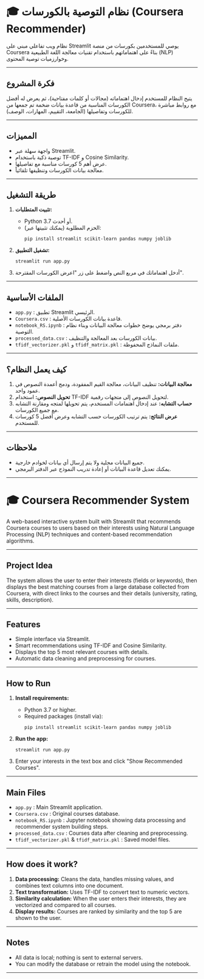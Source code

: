 # 🎓 نظام التوصية بالكورسات (Coursera Recommender)

نظام ويب تفاعلي مبني على Streamlit يوصي للمستخدمين بكورسات من منصة Coursera بناءً على اهتماماتهم باستخدام تقنيات معالجة اللغة الطبيعية (NLP) وخوارزميات توصية المحتوى.

---

## فكرة المشروع
يتيح النظام للمستخدم إدخال اهتماماته (مجالات أو كلمات مفتاحية)، ثم يعرض له أفضل الكورسات المناسبة من قاعدة بيانات ضخمة تم جمعها من Coursera، مع روابط مباشرة للكورسات وتفاصيلها (الجامعة، التقييم، المهارات، الوصف).

---

## المميزات
- واجهة سهلة عبر Streamlit.
- توصية ذكية باستخدام TF-IDF و Cosine Similarity.
- عرض أهم 5 كورسات مناسبة مع تفاصيلها.
- معالجة بيانات الكورسات وتنظيفها تلقائياً.

---

## طريقة التشغيل
1. **تثبيت المتطلبات:**
   - Python 3.7 أو أحدث.
   - الحزم المطلوبة (يمكنك تثبيتها عبر):
     ```
     pip install streamlit scikit-learn pandas numpy joblib
     ```

2. **تشغيل التطبيق:**
   ```
   streamlit run app.py
   ```

3. أدخل اهتماماتك في مربع النص واضغط على زر "اعرض الكورسات المقترحة".

---

## الملفات الأساسية
- `app.py` : تطبيق Streamlit الرئيسي.
- `Coursera.csv` : قاعدة بيانات الكورسات الأصلية.
- `notebook_RS.ipynb` : دفتر برمجي يوضح خطوات معالجة البيانات وبناء نظام التوصية.
- `processed_data.csv` : بيانات الكورسات بعد المعالجة والتنظيف.
- `tfidf_vectorizer.pkl` و `tfidf_matrix.pkl` : ملفات النماذج المحفوظة.

---

## كيف يعمل النظام؟
1. **معالجة البيانات:** تنظيف البيانات، معالجة القيم المفقودة، ودمج أعمدة النصوص في عمود واحد.
2. **تحويل النصوص:** استخدام TF-IDF لتحويل النصوص إلى متجهات رقمية.
3. **حساب التشابه:** عند إدخال اهتمامات المستخدم، يتم تحويلها لمتجه ومقارنة التشابه مع جميع الكورسات.
4. **عرض النتائج:** يتم ترتيب الكورسات حسب التشابه وعرض أفضل 5 كورسات للمستخدم.

---

## ملاحظات
- جميع البيانات محلية ولا يتم إرسال أي بيانات لخوادم خارجية.
- يمكنك تعديل قاعدة البيانات أو إعادة تدريب النموذج عبر الدفتر البرمجي.

---


# 🎓 Coursera Recommender System

A web-based interactive system built with Streamlit that recommends Coursera courses to users based on their interests using Natural Language Processing (NLP) techniques and content-based recommendation algorithms.

---

## Project Idea
The system allows the user to enter their interests (fields or keywords), then displays the best matching courses from a large database collected from Coursera, with direct links to the courses and their details (university, rating, skills, description).

---

## Features
- Simple interface via Streamlit.
- Smart recommendations using TF-IDF and Cosine Similarity.
- Displays the top 5 most relevant courses with details.
- Automatic data cleaning and preprocessing for courses.

---

## How to Run
1. **Install requirements:**
   - Python 3.7 or higher.
   - Required packages (install via):
     ```
     pip install streamlit scikit-learn pandas numpy joblib
     ```

2. **Run the app:**
   ```
   streamlit run app.py
   ```

3. Enter your interests in the text box and click "Show Recommended Courses".

---

## Main Files
- `app.py` : Main Streamlit application.
- `Coursera.csv` : Original courses database.
- `notebook_RS.ipynb` : Jupyter notebook showing data processing and recommender system building steps.
- `processed_data.csv` : Courses data after cleaning and preprocessing.
- `tfidf_vectorizer.pkl` & `tfidf_matrix.pkl` : Saved model files.

---

## How does it work?
1. **Data processing:** Cleans the data, handles missing values, and combines text columns into one document.
2. **Text transformation:** Uses TF-IDF to convert text to numeric vectors.
3. **Similarity calculation:** When the user enters their interests, they are vectorized and compared to all courses.
4. **Display results:** Courses are ranked by similarity and the top 5 are shown to the user.

---

## Notes
- All data is local; nothing is sent to external servers.
- You can modify the database or retrain the model using the notebook.

--- 